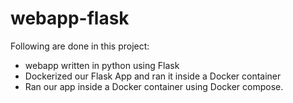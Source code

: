 # webapp-flask
Following are done in this project:

- webapp written in python using Flask
- Dockerized our Flask App and ran it inside a Docker container
- Ran our app inside a Docker container using Docker compose.



